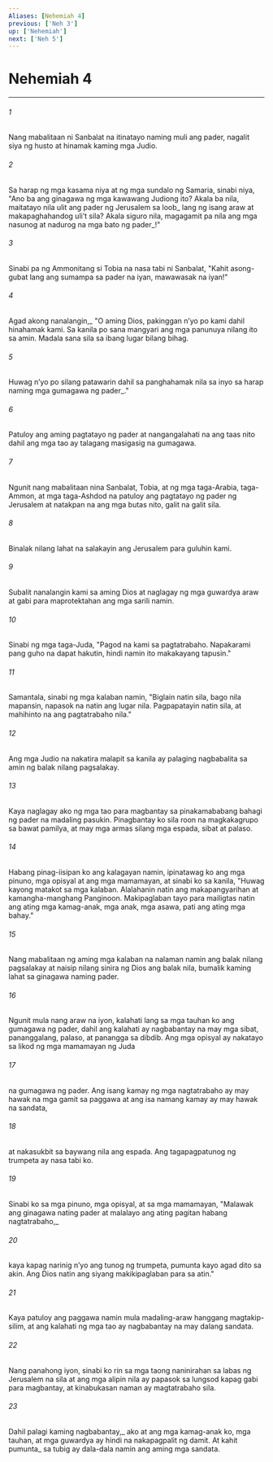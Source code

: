 ```yaml
---
Aliases: [Nehemiah 4]
previous: ['Neh 3']
up: ['Nehemiah']
next: ['Neh 5']
---
```

# Nehemiah 4

***






















###### 1 










Nang mabalitaan ni Sanbalat na itinatayo naming muli ang pader, nagalit siya ng husto at hinamak kaming mga Judio. 





















###### 2 










Sa harap ng mga kasama niya at ng mga sundalo ng Samaria, sinabi niya, "Ano ba ang ginagawa ng mga kawawang Judiong ito? Akala ba nila, maitatayo nila ulit ang pader ng Jerusalem sa loob_ lang ng isang araw at makapaghahandog uliʼt sila? Akala siguro nila, magagamit pa nila ang mga nasunog at nadurog na mga bato ng pader_!" 





















###### 3 










Sinabi pa ng Ammonitang si Tobia na nasa tabi ni Sanbalat, "Kahit asong-gubat lang ang sumampa sa pader na iyan, mawawasak na iyan!" 





















###### 4 










Agad akong nanalangin,_ "O aming Dios, pakinggan nʼyo po kami dahil hinahamak kami. Sa kanila po sana mangyari ang mga panunuya nilang ito sa amin. Madala sana sila sa ibang lugar bilang bihag. 





















###### 5 










Huwag nʼyo po silang patawarin dahil sa panghahamak nila sa inyo sa harap naming mga gumagawa ng pader_." 





















###### 6 










Patuloy ang aming pagtatayo ng pader at nangangalahati na ang taas nito dahil ang mga tao ay talagang masigasig na gumagawa. 





















###### 7 










Ngunit nang mabalitaan nina Sanbalat, Tobia, at ng mga taga-Arabia, taga-Ammon, at mga taga-Ashdod na patuloy ang pagtatayo ng pader ng Jerusalem at natakpan na ang mga butas nito, galit na galit sila. 





















###### 8 










Binalak nilang lahat na salakayin ang Jerusalem para guluhin kami. 





















###### 9 










Subalit nanalangin kami sa aming Dios at naglagay ng mga guwardya araw at gabi para maprotektahan ang mga sarili namin. 





















###### 10 










Sinabi ng mga taga-Juda, "Pagod na kami sa pagtatrabaho. Napakarami pang guho na dapat hakutin, hindi namin ito makakayang tapusin." 





















###### 11 










Samantala, sinabi ng mga kalaban namin, "Biglain natin sila, bago nila mapansin, napasok na natin ang lugar nila. Pagpapatayin natin sila, at mahihinto na ang pagtatrabaho nila." 





















###### 12 










Ang mga Judio na nakatira malapit sa kanila ay palaging nagbabalita sa amin ng balak nilang pagsalakay. 





















###### 13 










Kaya naglagay ako ng mga tao para magbantay sa pinakamababang bahagi ng pader na madaling pasukin. Pinagbantay ko sila roon na magkakagrupo sa bawat pamilya, at may mga armas silang mga espada, sibat at palaso. 





















###### 14 










Habang pinag-iisipan ko ang kalagayan namin, ipinatawag ko ang mga pinuno, mga opisyal at ang mga mamamayan, at sinabi ko sa kanila, "Huwag kayong matakot sa mga kalaban. Alalahanin natin ang makapangyarihan at kamangha-manghang Panginoon. Makipaglaban tayo para mailigtas natin ang ating mga kamag-anak, mga anak, mga asawa, pati ang ating mga bahay." 





















###### 15 










Nang mabalitaan ng aming mga kalaban na nalaman namin ang balak nilang pagsalakay at naisip nilang sinira ng Dios ang balak nila, bumalik kaming lahat sa ginagawa naming pader. 





















###### 16 










Ngunit mula nang araw na iyon, kalahati lang sa mga tauhan ko ang gumagawa ng pader, dahil ang kalahati ay nagbabantay na may mga sibat, pananggalang, palaso, at panangga sa dibdib. Ang mga opisyal ay nakatayo sa likod ng mga mamamayan ng Juda 





















###### 17 










na gumagawa ng pader. Ang isang kamay ng mga nagtatrabaho ay may hawak na mga gamit sa paggawa at ang isa namang kamay ay may hawak na sandata, 





















###### 18 










at nakasukbit sa baywang nila ang espada. Ang tagapagpatunog ng trumpeta ay nasa tabi ko. 





















###### 19 










Sinabi ko sa mga pinuno, mga opisyal, at sa mga mamamayan, "Malawak ang ginagawa nating pader at malalayo ang ating pagitan habang nagtatrabaho,_ 





















###### 20 










kaya kapag narinig nʼyo ang tunog ng trumpeta, pumunta kayo agad dito sa akin. Ang Dios natin ang siyang makikipaglaban para sa atin." 





















###### 21 










Kaya patuloy ang paggawa namin mula madaling-araw hanggang magtakip-silim, at ang kalahati ng mga tao ay nagbabantay na may dalang sandata. 





















###### 22 










Nang panahong iyon, sinabi ko rin sa mga taong naninirahan sa labas ng Jerusalem na sila at ang mga alipin nila ay papasok sa lungsod kapag gabi para magbantay, at kinabukasan naman ay magtatrabaho sila. 





















###### 23 










Dahil palagi kaming nagbabantay,_ ako at ang mga kamag-anak ko, mga tauhan, at mga guwardya ay hindi na nakapagpalit ng damit. At kahit pumunta_ sa tubig ay dala-dala namin ang aming mga sandata.
